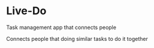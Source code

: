 # Live-Do
Task management app that connects people

Connects people that doing similar tasks to do it together
